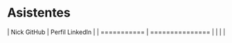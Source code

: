 # Asistentes

| Nick GitHub | Perfil LinkedIn |
| =========== | =============== |
|             |                 |
